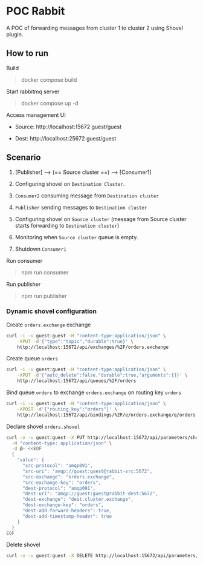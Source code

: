 # POC Rabbit

A POC of forwarding messages from cluster 1 to cluster 2 using Shovel plugin.

## How to run
Build

> docker compose build

Start rabbitmq server

> docker compose up -d

Access management UI

  - Source: http://localhost:15672 guest/guest

  - Dest: http://localhost:25672 guest/guest

## Scenario

  1. [Publisher] --> (== Source cluster ==) --> [Consumer1]

  2. Configuring shovel on `Destination Cluster`.

  3. `Consumer2` consuming message from `Destination cluster`

  4. `Publisher` sending messages to `Destination cluster`

  5. Configuring shovel on `Source cluster` (message from Source cluster starts forwarding to `Destination cluster`)

  6. Monitoring when `Source cluster` queue is empty.

  7. Shutdown `Consumer1` 

Run consumer

> npm run consumer

Run publisher

> npm run publisher

### Dynamic shovel configuration

Create `orders.exchange` exchange
```sh
curl -i -u guest:guest -H "content-type:application/json" \
    -XPUT -d'{"type":"topic","durable":true}' \
    http://localhost:15672/api/exchanges/%2F/orders.exchange
```

Create queue `orders`
```sh
curl -i -u guest:guest -H "content-type:application/json" \
    -XPUT -d'{"auto_delete":false,"durable":true,"arguments":{}}' \
    http://localhost:15672/api/queues/%2F/orders
```

Bind queue `orders` to exchange `orders.exchange` on routing key `orders`
```sh
curl -i -u guest:guest -H "content-type:application/json" \
    -XPOST -d'{"routing_key":"orders"}' \
    http://localhost:15672/api/bindings/%2F/e/orders.exchange/q/orders
```

Declare shovel `orders.shovel`
```sh
curl -v -u guest:guest -X PUT http://localhost:15672/api/parameters/shovel/%2f/orders.shovel \
  -H "content-type: application/json" \
  -d @- <<EOF
  {
    "value": {
      "src-protocol": "amqp091",
      "src-uri": "amqp://guest:guest@rabbit-src:5672",
      "src-exchange": "orders.exchange",
      "src-exchange-key": "orders",
      "dest-protocol": "amqp091",
      "dest-uri": "amqp://guest:guest@rabbit-dest:5672", 
      "dest-exchange": "dest.cluster.exchange",
      "dest-exchange-key": "orders",
      "dest-add-forward-headers": true,
      "dest-add-timestamp-header": true
    }
  }
EOF
```

Delete shovel

```sh
curl -v -u guest:guest -X DELETE http://localhost:15672/api/parameters/shovel/%2f/orders.shovel
```